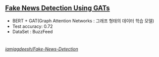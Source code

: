 ## [Fake News Detection Using GATs](https://colab.research.google.com/drive/1O0u_ACECauuv76QYFdhdO0hFimOF07Cc?usp=sharing)

- BERT + GAT(Graph Attention Networks : 그래프 형태의 데이터 학습 모델)
- Test accuracy: 0.72
- DataSet : BuzzFeed

#
###### [iamjagdeesh/Fake-News-Detection](https://github.com/iamjagdeesh/Fake-News-Detection)
